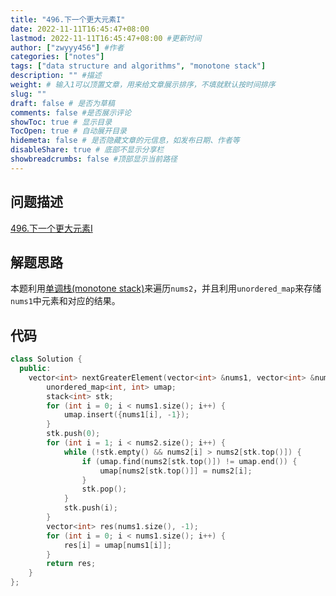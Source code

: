 ```yaml
---
title: "496.下一个更大元素I"
date: 2022-11-11T16:45:47+08:00
lastmod: 2022-11-11T16:45:47+08:00 #更新时间
author: ["zwyyy456"] #作者
categories: ["notes"]
tags: ["data structure and algorithms", "monotone stack"]
description: "" #描述
weight: # 输入1可以顶置文章，用来给文章展示排序，不填就默认按时间排序
slug: ""
draft: false # 是否为草稿
comments: false #是否展示评论
showToc: true # 显示目录
TocOpen: true # 自动展开目录
hidemeta: false # 是否隐藏文章的元信息，如发布日期、作者等
disableShare: true # 底部不显示分享栏
showbreadcrumbs: false #顶部显示当前路径
---
```

## 问题描述
[496.下一个更大元素I](https://leetcode.cn/problems/next-greater-element-i/)

## 解题思路
本题利用[单调栈(monotone stack)](https://zwyyy456.vercel.app/zh/posts/tech/monotone-stack/)来遍历`nums2`，并且利用`unordered_map`来存储`nums1`中元素和对应的结果。

## 代码
```cpp
class Solution {
  public:
    vector<int> nextGreaterElement(vector<int> &nums1, vector<int> &nums2) {
        unordered_map<int, int> umap;
        stack<int> stk;
        for (int i = 0; i < nums1.size(); i++) {
            umap.insert({nums1[i], -1});
        }
        stk.push(0);
        for (int i = 1; i < nums2.size(); i++) {
            while (!stk.empty() && nums2[i] > nums2[stk.top()]) {
                if (umap.find(nums2[stk.top()]) != umap.end()) {
                    umap[nums2[stk.top()]] = nums2[i];
                }
                stk.pop();
            }
            stk.push(i);
        }
        vector<int> res(nums1.size(), -1);
        for (int i = 0; i < nums1.size(); i++) {
            res[i] = umap[nums1[i]];
        }
        return res;
    }
};
```